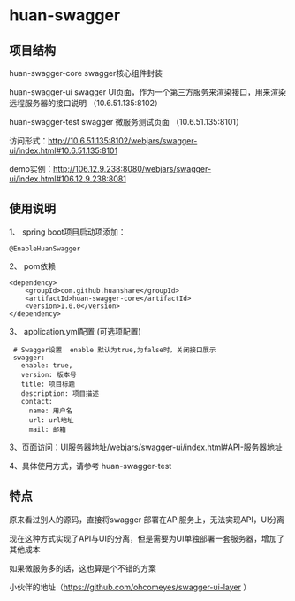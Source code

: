 # huan-swagger
## 项目结构
 huan-swagger-core  swagger核心组件封装
 
 huan-swagger-ui    swagger UI页面，作为一个第三方服务来渲染接口，用来渲染远程服务器的接口说明  （10.6.51.135:8102）
 
 huan-swagger-test  swagger 微服务测试页面  （10.6.51.135:8101）
 
 访问形式：http://10.6.51.135:8102/webjars/swagger-ui/index.html#10.6.51.135:8101
 
 demo实例：http://106.12.9.238:8080/webjars/swagger-ui/index.html#106.12.9.238:8081

## 使用说明
 1、 spring boot项目启动项添加：
 
    @EnableHuanSwagger
    
 2、 pom依赖
  
    <dependency>
        <groupId>com.github.huanshare</groupId>
        <artifactId>huan-swagger-core</artifactId>
        <version>1.0.0</version>
    </dependency>
    
 3、 application.yml配置 (可选项配置)
 
     # Swagger设置  enable 默认为true,为false时，关闭接口展示
     swagger:
       enable: true,
       version: 版本号
       title: 项目标题
       description: 项目描述
       contact:
         name: 用户名
         url: url地址
         mail: 邮箱

 3、页面访问：UI服务器地址/webjars/swagger-ui/index.html#API-服务器地址
 
 4、具体使用方式，请参考 huan-swagger-test
 
 ## 特点
  
  原来看过别人的源码，直接将swagger 部署在API服务上，无法实现API，UI分离
  
  现在这种方式实现了API与UI的分离，但是需要为UI单独部署一套服务器，增加了其他成本
  
  如果微服务多的话，这也算是个不错的方案
  
   小伙伴的地址（https://github.com/ohcomeyes/swagger-ui-layer ）
